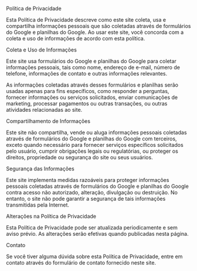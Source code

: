Política de Privacidade

Esta Política de Privacidade descreve como este site coleta, usa e compartilha informações pessoais que são coletadas através de formulários do Google e planilhas do Google. Ao usar este site, você concorda com a coleta e uso de informações de acordo com esta política.

Coleta e Uso de Informações

Este site usa formulários do Google e planilhas do Google para coletar informações pessoais, tais como nome, endereço de e-mail, número de telefone, informações de contato e outras informações relevantes.

As informações coletadas através desses formulários e planilhas serão usadas apenas para fins específicos, como responder a perguntas, fornecer informações ou serviços solicitados, enviar comunicações de marketing, processar pagamentos ou outras transações, ou outras atividades relacionadas ao site.

Compartilhamento de Informações

Este site não compartilha, vende ou aluga informações pessoais coletadas através de formulários do Google e planilhas do Google com terceiros, exceto quando necessário para fornecer serviços específicos solicitados pelo usuário, cumprir obrigações legais ou regulatórias, ou proteger os direitos, propriedade ou segurança do site ou seus usuários.

Segurança das Informações

Este site implementa medidas razoáveis para proteger informações pessoais coletadas através de formulários do Google e planilhas do Google contra acesso não autorizado, alteração, divulgação ou destruição. No entanto, o site não pode garantir a segurança de tais informações transmitidas pela Internet.

Alterações na Política de Privacidade

Esta Política de Privacidade pode ser atualizada periodicamente e sem aviso prévio. As alterações serão efetivas quando publicadas nesta página.

Contato

Se você tiver alguma dúvida sobre esta Política de Privacidade, entre em contato através do formulário de contato fornecido neste site.
